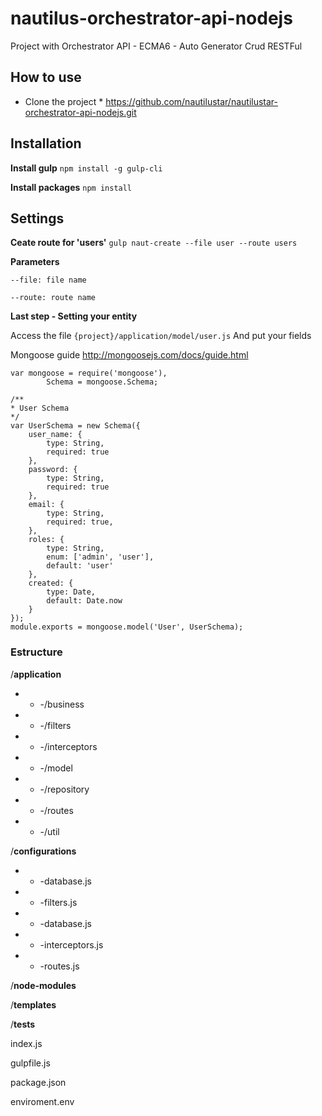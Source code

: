 # nautilus-orchestrator-api-nodejs
Project with Orchestrator API - ECMA6 - Auto Generator Crud RESTFul

## How to use

* Clone the project *
https://github.com/nautilustar/nautilustar-orchestrator-api-nodejs.git

## Installation

**Install gulp**
`npm install -g gulp-cli`

**Install packages**
`npm install`

## Settings

**Ceate route for 'users'**
`gulp naut-create --file user --route users`

**Parameters**

    --file: file name 
    
    --route: route name

**Last step - Setting your entity**

Access the file `{project}/application/model/user.js`
And put your fields

Mongoose guide http://mongoosejs.com/docs/guide.html   

    var mongoose = require('mongoose'),
            Schema = mongoose.Schema;
        
    /**
    * User Schema 
    */
    var UserSchema = new Schema({
        user_name: {
            type: String,
            required: true
        },
        password: {
            type: String,
            required: true
        },
        email: {
            type: String,
            required: true,
        },
        roles: {
            type: String,
            enum: ['admin', 'user'],
            default: 'user'
        },
        created: {
            type: Date,
            default: Date.now
        }
    });
    module.exports = mongoose.model('User', UserSchema);  

### Estructure
/**application**
- - -/business
- - -/filters
- - -/interceptors
- - -/model
- - -/repository
- - -/routes
- - -/util

/**configurations**
- - -database.js
- - -filters.js
- - -database.js
- - -interceptors.js
- - -routes.js

/**node-modules**

/**templates**

/**tests**

index.js

gulpfile.js

package.json

enviroment.env
